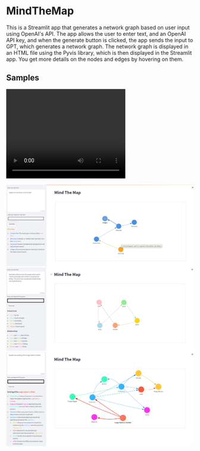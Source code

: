 ﻿# MindTheMap
This is a Streamlit app that generates a network graph based on user input using OpenAI's API. The app allows the user to enter text, and an OpenAI API key, and when the generate button is clicked, the app sends the input to GPT, which generates a network graph. The network graph is displayed in an HTML file using the Pyvis library, which is then displayed in the Streamlit app. You get more details on the nodes and edges by hovering on them.


## Samples

<video width="320" height="240" controls>
  <source src="mindmaps.mp4" type="video/mp4">
</video>

![Mindmap 1](mindmap1.png "What is a Mind Map?")
![Mindmap 2](mindmap2.png "A possible Netflix series idea?")
![Mindmap 2](mindmap3.png "Getting a little bik geeky, maybe?")
